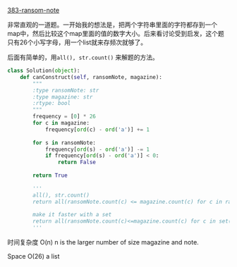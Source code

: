 [383-ransom-note](https://leetcode.com/problems/ransom-note/#/description)

非常直观的一道题。一开始我的想法是，把两个字符串里面的字符都存到一个map中，然后比较这个map里面的值的数字大小。后来看讨论受到启发，这个题只有26个小写字母，用一个list就来存频次就够了。

后面有简单的，用`all(), str.count()` 来解题的方法。

```python
class Solution(object):
    def canConstruct(self, ransomNote, magazine):
        """
        :type ransomNote: str
        :type magazine: str
        :rtype: bool
        """
        frequency = [0] * 26
        for c in magazine:
            frequency[ord(c) - ord('a')] += 1
        
        for s in ransomNote:
            frequency[ord(s) - ord('a')] -= 1
            if frequency[ord(s) - ord('a')] < 0:
                return False
        
        return True
        
        '''
        all(), str.count()
        return all(ransomNote.count(c) <= magazine.count(c) for c in ransomNote)
        
        make it faster with a set
        return all(ransomNote.count(c)<=magazine.count(c) for c in set(ransomNote))
        '''
```

时间复杂度 O(n)  n is the larger number of size magazine and note.

Space O(26) a list